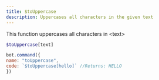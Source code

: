 ```yaml
---
title: $toUppercase
description: Uppercases all characters in the given text
---
```


This function uppercases all characters in &lt;text&gt;

```php
$toUppercase[text]
```

```javascript
bot.command({
name: "toUppercase",
code: `$toUppercase[hello]` //Returns: HELLO
})
```

